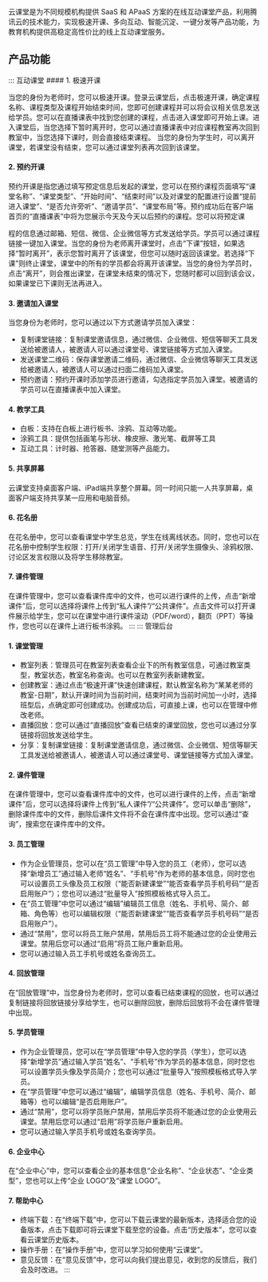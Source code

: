 云课堂是为不同规模机构提供 SaaS 和 APaaS 方案的在线互动课堂产品，利用腾讯云的技术能力，实现极速开课、多向互动、智能沉淀、一键分发等产品功能，为教育机构提供高稳定高性价比的线上互动课堂服务。

## 产品功能

<dx-accordion>
::: 互动课堂
#### 1. 极速开课

当您的身份为老师时，您可以极速开课。登录云课堂后，点击极速开课，确定课程名称、课程类型及课程开始结束时间，您即可创建课程并可以将会议相关信息发送给学员。您可以在直播课表中找到您创建的课程，点击进入课堂即可开始上课。进入课堂后，当您选择下暂时离开时，您可以通过直播课表中对应课程教室再次回到教室中，当您选择下课时，则会直接结束课程。
当您的身份为学生时，可以离开课堂，若课堂没有结束，您可以通过课堂列表再次回到该课堂。

#### 2. 预约开课

预约开课是指您通过填写预定信息后发起的课堂，您可以在预约课程页面填写“课堂名称”、“课堂类型”、“开始时间”、“结束时间”以及对课堂的配置进行设置“提前进入课堂”、“是否允许旁听”、“邀请学员”、“课堂布局”等。预约成功后在客户端首页的“直播课表”中将为您展示今天及今天以后预约的课程。您可以将预定课

程的信息通过邮箱、短信、微信、企业微信等方式发送给学员。学员可以通过课程链接一键加入课堂。当您的身份为老师离开课堂时，点击“下课”按钮，如果选择“暂时离开”，表示您暂时离开了该课堂，但您可以随时返回该课堂。若选择“下课”则终止课堂，课堂中的所有的学员都会将离开该课堂。当您的身份为学员时，点击“离开”，则会推出课堂，在课堂未结束的情况下，您随时都可以回到该会议，如果课堂已下课则无法再进入。

#### 3. 邀请加入课堂

当您身份为老师时，您可以通过以下方式邀请学员加入课堂：
- 复制课堂链接：复制课堂邀请信息，通过微信、企业微信、短信等聊天工具发送给被邀请人，被邀请人可以通过课堂号、课堂链接等方式加入课堂。
- 发送课堂二维码：保存课堂邀请二维码，通过微信、企业微信等聊天工具发送给被邀请人，被邀请人可以通过扫面二维码加入课堂。
- 预约邀请：预约开课时添加学员进行邀请，勾选指定学员加入课堂。被邀请的学员可以在直播课表中加入课堂。

#### 4. 教学工具

- 白板：支持在白板上进行板书、涂鸦、互动等功能。
- 涂鸦工具：提供包括画笔与形状、橡皮擦、激光笔、截屏等工具
- 互动工具：计时器、抢答器、随堂测等产品能力。

#### 5. 共享屏幕

云课堂支持桌面客户端、iPad端共享整个屏幕。同一时间只能一人共享屏幕，桌面客户端支持共享某一应用和电脑音频。

#### 6. 花名册

在花名册中，您可以查看课堂中学生总览，学生在线离线状态。同时，您也可以在花名册中控制学生权限：打开/关闭学生语音、打开/关闭学生摄像头、涂鸦权限、讨论区发言权限以及将学生移除教室。

#### 7. 课件管理

在课件管理中，您可以查看课件库中的文件，也可以进行课件的上传，点击“新增课件”后，您可以选择将课件上传到“私人课件”/“公共课件”。点击文件可以打开课件展示给学生，您可以在课堂中进行课件滚动（PDF/word），翻页（PPT）等操作，您也可以在课件上进行板书涂鸦。
:::
::: 管理后台
#### 1. 课堂管理

- 教室列表：管理员可在教室列表查看企业下的所有教室信息，可通过教室类型，教室状态，教室名称查询。也可以在教室列表新建教室。
- 创建教室：通过点击“极速开课”快速创建课程，默认教室名称为“某某老师的教室-日期”，默认开课时间为当前时间，结束时间为当前时间加一小时，选择班型后，点确定即可创建成功。创建成功后，可直接上课，也可以在管理中修改老师。
- 直播回放：您可以通过“直播回放”查看已结束的课堂回放，您也可以通过分享链接将回放发送给学生。
- 分享：复制课堂链接：复制课堂邀请信息，通过微信、企业微信、短信等聊天工具发送给被邀请人，被邀请人可以通过课堂号、课堂链接等方式加入课堂。

#### 2. 课件管理

在课件管理中，您可以查看课件库中的文件，也可以进行课件的上传，点击“新增课件”后，您可以选择将课件上传到“私人课件”/“公共课件”。您可以单击“删除”，删除课件库中的文件，删除后课件文件将不会在课件库中出现。您可以通过“查询”，搜索您在课件库中的文件。

#### 3. 员工管理

- 作为企业管理员，您可以在“员工管理”中导入您的员工（老师），您可以选择“新增员工”通过输入老师“姓名”、“手机号”作为老师的基本信息，同时您也可以设置员工头像及员工权限（“能否新建课堂”“能否查看学员手机号码”“是否启用账户”）；您也可以通过“批量导入”按照模板格式导入员工。
- 在“员工管理”中您可以通过“编辑”编辑员工信息（姓名、手机号、简介、邮箱、角色等）也可以编辑权限（“能否新建课堂”“能否查看学员手机号码”“是否启用账户”）。
- 通过“禁用”，您可以将员工账户禁用，禁用后员工将不能通过您的企业使用云课堂。禁用后您可以通过“启用”将员工账户重新启用。
- 您可以通过输入员工手机号或姓名查询员工。

#### 4. 回放管理

在“回放管理”中，当您身份为老师时，您可以查看已结束课程的回放，也可以通过复制链接将回放链接分享给学生，也可以删除回放，删除后回放将不会在课件管理中出现。

#### 5. 学员管理

- 作为企业管理员，您可以在“学员管理”中导入您的学员（学生），您可以选择“新增学员”通过输入学员“姓名”、“手机号”作为学员的基本信息，同时您也可以设置学员头像及学员简介；您也可以通过“批量导入”按照模板格式导入学员。
- 在“学员管理”中您可以通过“编辑”，编辑学员信息（姓名、手机号、简介、邮箱等）也可以编辑“是否启用账户”。
- 通过“禁用”，您可以将学员账户禁用，禁用后学员将不能通过您的企业使用云课堂。禁用后您可以通过“启用”将学员账户重新启用。
- 您可以通过输入学员手机号或姓名查询学员。

#### 6. 企业中心

在“企业中心”中，您可以查看企业的基本信息“企业名称”、“企业状态”、“企业类型”，您也可以上传“企业 LOGO”及“课堂 LOGO”。

#### 7. 帮助中心

- 终端下载：在“终端下载”中，您可以下载云课堂的最新版本，选择适合您的设备版本，点击下载即可将云课堂下载至您的设备。点击“历史版本”，您可以查看云课堂历史版本。
- 操作手册：在“操作手册”中，您可以学习如何使用“云课堂”。
- 意见反馈：在“意见反馈”中，您可以向我们提出意见，收到您的反馈后，我们会及时改进。
:::
</dx-accordion>








